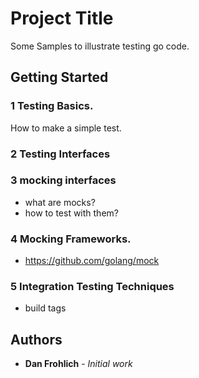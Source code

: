 # Project Title

Some Samples to illustrate testing go code.

## Getting Started

### 1 Testing Basics.

How to make a simple test.

### 2 Testing Interfaces


### 3 mocking interfaces

* what are mocks?
* how to test with them?

### 4 Mocking Frameworks.

* https://github.com/golang/mock

### 5 Integration Testing Techniques
* build tags

## Authors

* **Dan Frohlich** - *Initial work*
